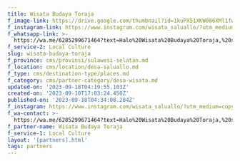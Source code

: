 ```yaml
---
title: Wisata Budaya Toraja
f_image-link: https://drive.google.com/thumbnail?id=1kuPX51XKW086XMl1fwmvFrivqoN9Fkf4
f_instagram-link: https://www.instagram.com/wisata_saluallo/?utm_medium=copy_link
f_whatsapp-link: >-
  https://wa.me/6285299671464?text=Halo%20Wisata%20Budaya%20Toraja,%20saya%20dapat%20info%20dari%20@loocale.id%20dan%20punya%20pertanyaan
f_service-2: Local Culture
slug: wisata-budaya-toraja
f_province: cms/provinsi/sulawesi-selatan.md
f_location: cms/location/desa-saluallo.md
f_type: cms/destination-type/places.md
f_category: cms/partner-category/desa-wisata.md
updated-on: '2023-09-18T04:19:55.103Z'
created-on: '2023-09-10T17:03:24.450Z'
published-on: '2023-09-18T04:34:08.284Z'
f_instagram: https://www.instagram.com/wisata_saluallo/?utm_medium=copy_link
f_wa-contact: >-
  https://wa.me/6285299671464?text=Halo%20Wisata%20Budaya%20Toraja,%20saya%20dapat%20info%20dari%20@loocale.id%20dan%20punya%20pertanyaan
f_partner-name: Wisata Budaya Toraja
f_service-1: Local Culture
layout: '[partners].html'
tags: partners
---
```



